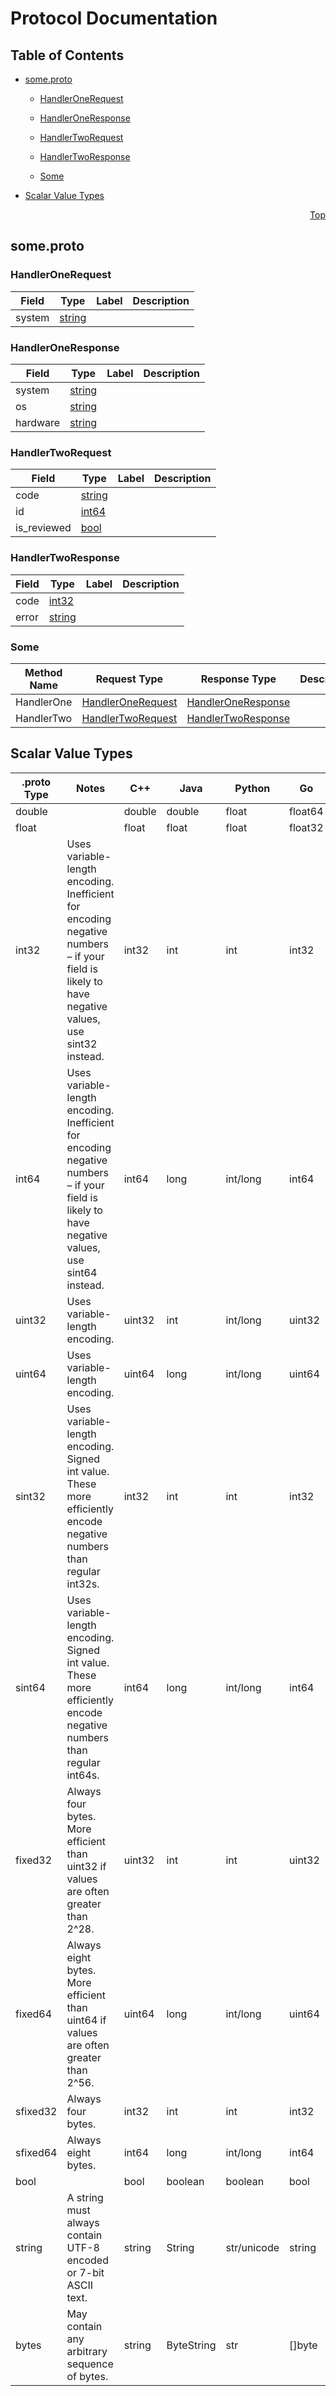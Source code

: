 # Protocol Documentation
<a name="top"></a>

## Table of Contents

- [some.proto](#some.proto)
    - [HandlerOneRequest](#Some.V1.HandlerOneRequest)
    - [HandlerOneResponse](#Some.V1.HandlerOneResponse)
    - [HandlerTwoRequest](#Some.V1.HandlerTwoRequest)
    - [HandlerTwoResponse](#Some.V1.HandlerTwoResponse)
  
    - [Some](#Some.V1.Some)
  
- [Scalar Value Types](#scalar-value-types)



<a name="some.proto"></a>
<p align="right"><a href="#top">Top</a></p>

## some.proto



<a name="Some.V1.HandlerOneRequest"></a>

### HandlerOneRequest



| Field | Type | Label | Description |
| ----- | ---- | ----- | ----------- |
| system | [string](#string) |  |  |






<a name="Some.V1.HandlerOneResponse"></a>

### HandlerOneResponse



| Field | Type | Label | Description |
| ----- | ---- | ----- | ----------- |
| system | [string](#string) |  |  |
| os | [string](#string) |  |  |
| hardware | [string](#string) |  |  |






<a name="Some.V1.HandlerTwoRequest"></a>

### HandlerTwoRequest



| Field | Type | Label | Description |
| ----- | ---- | ----- | ----------- |
| code | [string](#string) |  |  |
| id | [int64](#int64) |  |  |
| is_reviewed | [bool](#bool) |  |  |






<a name="Some.V1.HandlerTwoResponse"></a>

### HandlerTwoResponse



| Field | Type | Label | Description |
| ----- | ---- | ----- | ----------- |
| code | [int32](#int32) |  |  |
| error | [string](#string) |  |  |





 

 

 


<a name="Some.V1.Some"></a>

### Some


| Method Name | Request Type | Response Type | Description |
| ----------- | ------------ | ------------- | ------------|
| HandlerOne | [HandlerOneRequest](#Some.V1.HandlerOneRequest) | [HandlerOneResponse](#Some.V1.HandlerOneResponse) |  |
| HandlerTwo | [HandlerTwoRequest](#Some.V1.HandlerTwoRequest) | [HandlerTwoResponse](#Some.V1.HandlerTwoResponse) |  |

 



## Scalar Value Types

| .proto Type | Notes | C++ | Java | Python | Go | C# | PHP | Ruby |
| ----------- | ----- | --- | ---- | ------ | -- | -- | --- | ---- |
| <a name="double" /> double |  | double | double | float | float64 | double | float | Float |
| <a name="float" /> float |  | float | float | float | float32 | float | float | Float |
| <a name="int32" /> int32 | Uses variable-length encoding. Inefficient for encoding negative numbers – if your field is likely to have negative values, use sint32 instead. | int32 | int | int | int32 | int | integer | Bignum or Fixnum (as required) |
| <a name="int64" /> int64 | Uses variable-length encoding. Inefficient for encoding negative numbers – if your field is likely to have negative values, use sint64 instead. | int64 | long | int/long | int64 | long | integer/string | Bignum |
| <a name="uint32" /> uint32 | Uses variable-length encoding. | uint32 | int | int/long | uint32 | uint | integer | Bignum or Fixnum (as required) |
| <a name="uint64" /> uint64 | Uses variable-length encoding. | uint64 | long | int/long | uint64 | ulong | integer/string | Bignum or Fixnum (as required) |
| <a name="sint32" /> sint32 | Uses variable-length encoding. Signed int value. These more efficiently encode negative numbers than regular int32s. | int32 | int | int | int32 | int | integer | Bignum or Fixnum (as required) |
| <a name="sint64" /> sint64 | Uses variable-length encoding. Signed int value. These more efficiently encode negative numbers than regular int64s. | int64 | long | int/long | int64 | long | integer/string | Bignum |
| <a name="fixed32" /> fixed32 | Always four bytes. More efficient than uint32 if values are often greater than 2^28. | uint32 | int | int | uint32 | uint | integer | Bignum or Fixnum (as required) |
| <a name="fixed64" /> fixed64 | Always eight bytes. More efficient than uint64 if values are often greater than 2^56. | uint64 | long | int/long | uint64 | ulong | integer/string | Bignum |
| <a name="sfixed32" /> sfixed32 | Always four bytes. | int32 | int | int | int32 | int | integer | Bignum or Fixnum (as required) |
| <a name="sfixed64" /> sfixed64 | Always eight bytes. | int64 | long | int/long | int64 | long | integer/string | Bignum |
| <a name="bool" /> bool |  | bool | boolean | boolean | bool | bool | boolean | TrueClass/FalseClass |
| <a name="string" /> string | A string must always contain UTF-8 encoded or 7-bit ASCII text. | string | String | str/unicode | string | string | string | String (UTF-8) |
| <a name="bytes" /> bytes | May contain any arbitrary sequence of bytes. | string | ByteString | str | []byte | ByteString | string | String (ASCII-8BIT) |

